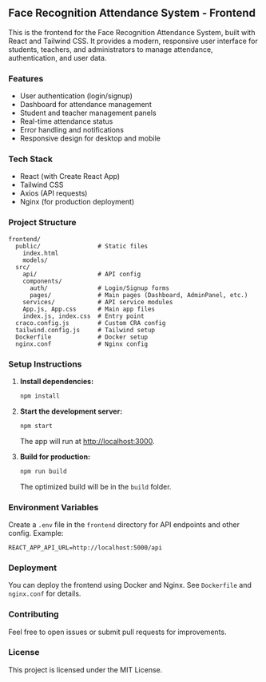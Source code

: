 ## Face Recognition Attendance System - Frontend

This is the frontend for the Face Recognition Attendance System, built with React and Tailwind CSS. It provides a modern, responsive user interface for students, teachers, and administrators to manage attendance, authentication, and user data.

### Features

- User authentication (login/signup)
- Dashboard for attendance management
- Student and teacher management panels
- Real-time attendance status
- Error handling and notifications
- Responsive design for desktop and mobile

### Tech Stack

- React (with Create React App)
- Tailwind CSS
- Axios (API requests)
- Nginx (for production deployment)

### Project Structure

```
frontend/
  public/                # Static files
    index.html
    models/
  src/
    api/                 # API config
    components/
      auth/              # Login/Signup forms
      pages/             # Main pages (Dashboard, AdminPanel, etc.)
    services/            # API service modules
    App.js, App.css      # Main app files
    index.js, index.css  # Entry point
  craco.config.js        # Custom CRA config
  tailwind.config.js     # Tailwind setup
  Dockerfile             # Docker setup
  nginx.conf             # Nginx config
```

### Setup Instructions

1. **Install dependencies:**
   ```bash
   npm install
   ```
2. **Start the development server:**

   ```bash
   npm start
   ```

   The app will run at [http://localhost:3000](http://localhost:3000).

3. **Build for production:**
   ```bash
   npm run build
   ```
   The optimized build will be in the `build` folder.

### Environment Variables

Create a `.env` file in the `frontend` directory for API endpoints and other config. Example:

```
REACT_APP_API_URL=http://localhost:5000/api
```

### Deployment

You can deploy the frontend using Docker and Nginx. See `Dockerfile` and `nginx.conf` for details.

### Contributing

Feel free to open issues or submit pull requests for improvements.

### License

This project is licensed under the MIT License.
